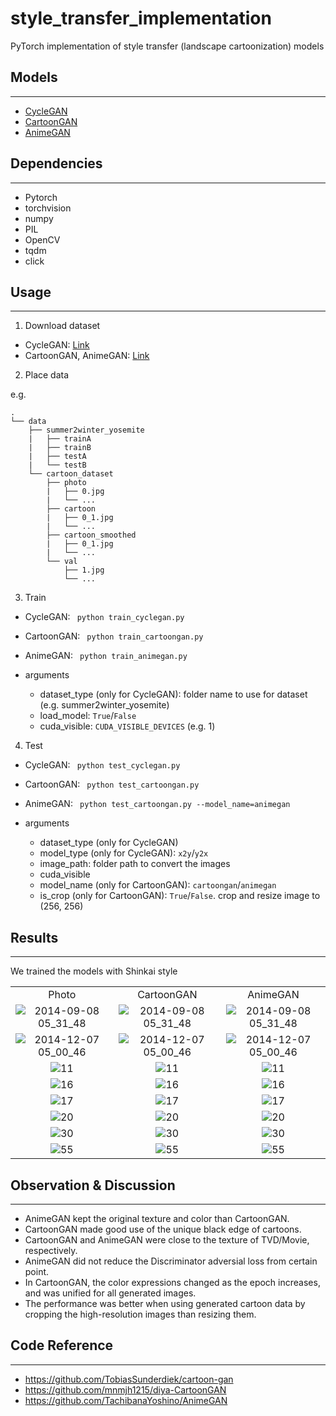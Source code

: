 # style_transfer_implementation
PyTorch implementation of style transfer (landscape cartoonization) models

## Models
---
- [CycleGAN](https://arxiv.org/pdf/1703.10593.pdf)
- [CartoonGAN](https://openaccess.thecvf.com/content_cvpr_2018/papers/Chen_CartoonGAN_Generative_Adversarial_CVPR_2018_paper.pdf)
- [AnimeGAN](https://link.springer.com/chapter/10.1007/978-981-15-5577-0_18)


## Dependencies
---
- Pytorch
- torchvision
- numpy
- PIL
- OpenCV
- tqdm
- click


## Usage
---
1. Download dataset
- CycleGAN: [Link](https://people.eecs.berkeley.edu/~taesung_park/CycleGAN/datasets/)
- CartoonGAN, AnimeGAN: [Link](https://github.com/TachibanaYoshino/AnimeGAN/releases/tag/dataset-1)

2. Place data

e.g.
```
.
└── data
    ├── summer2winter_yosemite
    |   ├── trainA
    |   ├── trainB
    |   ├── testA
    |   └── testB
    └── cartoon_dataset
        ├── photo
        |   ├── 0.jpg
        |   └── ...
        ├── cartoon
        |   ├── 0_1.jpg
        |   └── ...
        ├── cartoon_smoothed
        |   ├── 0_1.jpg
        |   └── ...
        └── val
            ├── 1.jpg
            └── ...
```

3. Train

- CycleGAN: ``` python train_cyclegan.py```
- CartoonGAN: ``` python train_cartoongan.py```
- AnimeGAN: ``` python train_animegan.py```

- arguments
    - dataset_type (only for CycleGAN): folder name to use for dataset (e.g. summer2winter_yosemite)
    - load_model: ```True```/```False```
    - cuda_visible: ```CUDA_VISIBLE_DEVICES``` (e.g. 1)


4. Test
- CycleGAN: ``` python test_cyclegan.py```
- CartoonGAN: ``` python test_cartoongan.py```
- AnimeGAN: ``` python test_cartoongan.py --model_name=animegan```

- arguments
    - dataset_type (only for CycleGAN)
    - model_type (only for CycleGAN): ```x2y```/```y2x```
    - image_path: folder path to convert the images
    - cuda_visible
    - model_name (only for CartoonGAN): ```cartoongan```/```animegan```
    - is_crop (only for CartoonGAN): ```True```/```False```. crop and resize image to (256, 256)


## Results
---

We trained the models with Shinkai style
<table style="text-align: center">
<tr><td>Photo</td><td>CartoonGAN</td><td>AnimeGAN</td></tr>
<tr>
<td><img src="https://user-images.githubusercontent.com/11583179/126325567-bf2c0b10-5235-44df-a929-d05d2ea89253.jpg" alt="2014-09-08 05_31_48"></td>
<td><img src="https://user-images.githubusercontent.com/11583179/126324701-04ec98ef-7ec5-409a-ab65-44ffb47df59a.jpg" alt="2014-09-08 05_31_48"></td>
<td><img src="https://user-images.githubusercontent.com/11583179/126325115-f5ec1282-475c-45c2-9e14-32a0fe0e9f74.jpg" alt="2014-09-08 05_31_48"></td>
</tr>
<tr>
<td><img src="https://user-images.githubusercontent.com/11583179/126325570-00bde8c7-ff74-48a1-af01-ec836ef4fc1b.jpg" alt="2014-12-07 05_00_46"></td>
<td><img src="https://user-images.githubusercontent.com/11583179/126324708-29c68ac0-ee7e-4514-b216-dccc543d2668.jpg" alt="2014-12-07 05_00_46"></td>
<td><img src="https://user-images.githubusercontent.com/11583179/126325123-83cbf68c-4103-4622-83ab-0d7b12a85c62.jpg" alt="2014-12-07 05_00_46"></td>
</tr>
<tr>
<td><img src="https://user-images.githubusercontent.com/11583179/126325590-6771f3eb-fdb1-4d48-9239-c538ff262ac6.jpg" alt="11"></td>
<td><img src="https://user-images.githubusercontent.com/11583179/126324737-ed7545cc-0802-49ef-8ae2-fe0f76096196.jpg" alt="11"></td>
<td><img src="https://user-images.githubusercontent.com/11583179/126325133-d86e2be4-5cb3-4620-9aaf-a04052f108bd.jpg" alt="11"></td>
</tr>
<tr>
<td><img src="https://user-images.githubusercontent.com/11583179/126325593-9b123c39-5265-4508-9334-069ceaefdb6e.jpg" alt="16"></td>
<td><img src="https://user-images.githubusercontent.com/11583179/126324747-413b3b7a-81c2-4e06-861f-36b96e52a00b.jpg" alt="16"></td>
<td><img src="https://user-images.githubusercontent.com/11583179/126325141-6de4a3e5-4e72-4836-933c-ed1a08293e3d.jpg" alt="16"></td>
</tr>
<tr>
<td><img src="https://user-images.githubusercontent.com/11583179/126325600-a2eeffb0-9299-4a9c-9373-1eb49de8dabf.jpg" alt="17"></td>
<td><img src="https://user-images.githubusercontent.com/11583179/126324759-40db15c3-8a24-4ff9-912f-f242c6478bd3.jpg" alt="17"></td>
<td><img src="https://user-images.githubusercontent.com/11583179/126325146-26329da1-ddfc-4904-81c8-97e7dca277fb.jpg" alt="17"></td>
</tr>
<tr>
<td><img src="https://user-images.githubusercontent.com/11583179/126325607-a939239b-6d91-49c6-93de-dc8556ae6770.jpg" alt="20"></td>
<td><img src="https://user-images.githubusercontent.com/11583179/126324773-8ea42552-abab-49c4-b405-a61a3944b543.jpg" alt="20"></td>
<td><img src="https://user-images.githubusercontent.com/11583179/126325154-9d609f6e-9a37-4f42-98d3-eb6d65f3f356.jpg" alt="20"></td>
</tr>
<tr>
<td><img src="https://user-images.githubusercontent.com/11583179/126325621-6ed08842-b0a8-4b38-bca3-3423695fb85b.jpg" alt="30"></td>
<td><img src="https://user-images.githubusercontent.com/11583179/126324796-eb0df69f-287e-4f89-b042-c5f78629cec5.jpg" alt="30"></td>
<td><img src="https://user-images.githubusercontent.com/11583179/126325164-a284fc6f-2c38-4859-a13d-faa9da980772.jpg" alt="30"></td>
</tr>
<tr>
<td><img src="https://user-images.githubusercontent.com/11583179/126325632-b72c0a43-e8c0-46b7-8322-940733b3be55.jpg" alt="55"></td>
<td><img src="https://user-images.githubusercontent.com/11583179/126324808-3ca5d3c2-a728-4fb1-a2f4-e84b43868d6a.jpg" alt="55"></td>
<td><img src="https://user-images.githubusercontent.com/11583179/126325173-1e3ea28c-1826-42f3-9c41-99d28ffa88b8.jpg" alt="55"></td>
</tr>

</table>

## Observation & Discussion
---
- AnimeGAN kept the original texture and color than CartoonGAN.
- CartoonGAN made good use of the unique black edge of cartoons. 
- CartoonGAN and AnimeGAN were close to the texture of TVD/Movie, respectively.
- AnimeGAN did not reduce the Discriminator adversial loss from certain point.
- In CartoonGAN, the color expressions changed as the epoch increases, and was unified for all generated images.
- The performance was better when using generated cartoon data by cropping the high-resolution images than resizing them.



## Code Reference
---
- <https://github.com/TobiasSunderdiek/cartoon-gan>
- <https://github.com/mnmjh1215/diya-CartoonGAN>
- <https://github.com/TachibanaYoshino/AnimeGAN>
